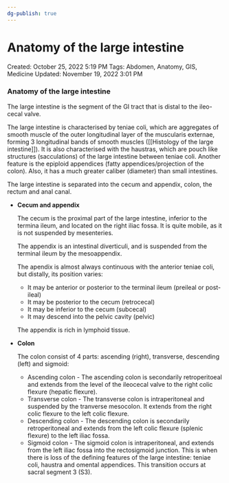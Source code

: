 ```yaml
---
dg-publish: true
---
```


# Anatomy of the large intestine

Created: October 25, 2022 5:19 PM
Tags: Abdomen, Anatomy, GIS, Medicine
Updated: November 19, 2022 3:01 PM

### Anatomy of the large intestine

The large intestine is the segment of the GI tract that is distal to the ileo-cecal valve.

The large intestine is characterised by teniae coli, which are aggregates of smooth muscle of the outer longitudinal layer of the muscularis externae, forming 3 longitudinal bands of smooth muscles ([[Histology of the large intestine]]). It is also characterised with the haustras, which are pouch like structures (sacculations) of the large intestine between teniae coli. Another feature is the epiploid appendices (fatty appendices/projection of the colon). Also, it has a much greater caliber (diameter) than small intestines.

The large intestine is separated into the cecum and appendix, colon, the rectum and anal canal.

- ************************************************Cecum and appendix************************************************
    
    The cecum is the proximal part of the large intestine, inferior to the termina ileum, and located on the right iliac fossa. It is quite mobile, as it is not suspended by mesenteries.
    
    The appendix is an intestinal diverticuli, and is suspended from the terminal ileum by the mesoappendix.
    
    The apendix is almost always continuous with the anterior teniae coli, but distally, its position varies:
    
    - It may be anterior or posterior to the terminal ileum (preileal or post-ileal)
    - It may be posterior to the cecum (retrocecal)
    - It may be inferior to the cecum (subcecal)
    - It may descend into the pelvic cavity (pelvic)
    
    The appendix is rich in lymphoid tissue.
    
- **********Colon**********
    
    The colon consist of 4 parts: ascending (right), transverse, descending (left) and sigmoid:
    
    - Ascending colon - The ascending colon is secondarily retroperitoeal and extends from the level of the ileocecal valve to the right colic flexure (hepatic flexure).
    - Transverse colon - The transverse colon is intraperitoneal and suspended by the tranverse mesocolon. It extends from the right colic flexure to the left colic flexure.
    - Descending colon - The descending colon is secondarily retroperitoneal and extends from the left colic flexure (splenic flexure) to the left iliac fossa.
    - Sigmoid colon - The sigmoid colon is intraperitoneal, and extends from the left iliac fossa into the rectosigmoid junction. This is when there is loss of the defining features of the large intestine: teniae coli, haustra and omental appendices. This transition occurs at sacral segment 3 (S3).